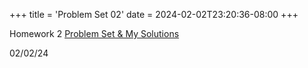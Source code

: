 +++
title = 'Problem Set 02'
date = 2024-02-02T23:20:36-08:00
+++

Homework 2 [Problem Set & My
Solutions](https://dev-undergrad.dev/hw_137A/pdfs/PS02_full.pdf)
<!--more-->

02/02/24

